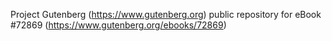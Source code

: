 Project Gutenberg (https://www.gutenberg.org) public repository
for eBook #72869 (https://www.gutenberg.org/ebooks/72869)
